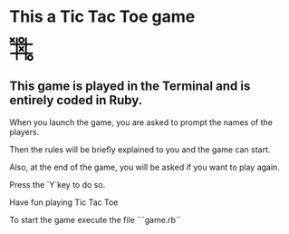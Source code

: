 <h1>This a Tic Tac Toe game</h1>


<img src="tic.svg" alt="tictactoe" height="42" width="42">

<h2>This game is played in the Terminal and is entirely coded in Ruby.</h2>
<p>When you launch the game, you are asked to prompt the names of the players.</p>
<p>Then the rules will be briefly explained to you and the game can start.</p>

<p>Also, at the end of the game, you will be asked if you want to play again.</p>
<p>Press the `Y`key to do so.</p>

<p>Have fun playing Tic Tac Toe</p>
<p>To start the game execute the file ```game.rb``</p>
